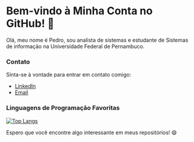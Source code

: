 # Bem-vindo à Minha Conta no GitHub! 👋

Olá, meu nome é Pedro, sou analista de sistemas e estudante de Sistemas de informação na Universidade Federal de Pernambuco.

### Contato

Sinta-se à vontade para entrar em contato comigo:

- [LinkedIn](https://www.linkedin.com/in/pedro-hroseno/)
- [Email](mailto:pedro.henrik94@gmail.com)

### Linguagens de Programação Favoritas

[![Top Langs](https://github-readme-stats.vercel.app/api/top-langs/?username=pedrohroseno&layout=compact&theme=dark)](https://github.com/anuraghazra/github-readme-stats)


Espero que você encontre algo interessante em meus repositórios! 😄
